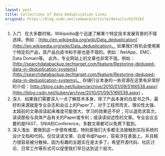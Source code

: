 ```yaml
---
layout: post
title: Collections of Data Deduplication Links
original: https://blog.csdn.net/zedware/article/details/6225162
---
```

1. 入门
 
在大多数时候，Wikipedia是个迅速了解某个特定技术发展背景的不错选择。例如：[http://en.wikipedia.org/wiki/Data_deduplication](http://en.wikipedia.org/wiki/Data_deduplication)。
如果我们有机会使用某个特定的产品，其产品白皮书和手册也是不错的。例如：NetApp、EMC、Data Domain等。
此外，专业网站上的文章也非常不错。例如：[http://searchdatabackup.techtarget.com/feature/Restoring-deduped-data-in-deduplication-systems](http://searchdatabackup.techtarget.com/feature/Restoring-deduped-data-in-deduplication-systems)。
存储行业本身的一些资源在这里有非常好的介绍：[http://blog.csdn.net/liuben/archive/2010/01/09/5166538.aspx](http://blog.csdn.net/liuben/archive/2010/01/09/5166538.aspx)
。
 
2. 深入
 
如果我们需要深入一点了解技术本身，除了产品本身的白皮书之外，最好的来源就是专业杂志和会议上的Paper了。对于工程师而言，理论性太强、太超前的文章阅读起来难度可能很大，学习的效果还不好；可以退而求其次，读读那些与具体产品有关的Paper或专利；或读读综述性的文章。专业会议主要的是FAST、SNIA的Conference，多数文章都可以免费下载到。
 
3. 深入浅出
 
要做到这一步很有难度。特别是我们大多都无法接触到实际系统的设计文档和代码。仅仅读读文章、白皮书或Paper，容易浮在表面上，并且精力很容易被分散掉。因为有趣的主题实在是太多了。希望开源代码、社区讨论、日常工作等形式可以促使我们早日达到这个层次。
 
